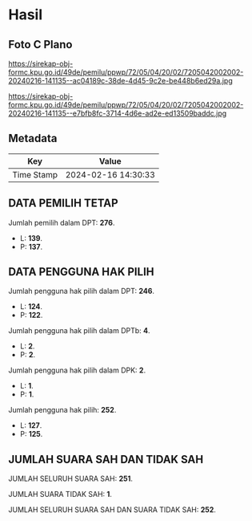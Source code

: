 # Hasil

## Foto C Plano

https://sirekap-obj-formc.kpu.go.id/49de/pemilu/ppwp/72/05/04/20/02/7205042002002-20240216-141135--ac04189c-38de-4d45-9c2e-be448b6ed29a.jpg

https://sirekap-obj-formc.kpu.go.id/49de/pemilu/ppwp/72/05/04/20/02/7205042002002-20240216-141135--e7bfb8fc-3714-4d6e-ad2e-ed13509baddc.jpg


## Metadata

| Key        | Value               |
| ---------- | ------------------- |
| Time Stamp | 2024-02-16 14:30:33 |


## DATA PEMILIH TETAP

Jumlah pemilih dalam DPT: **276**.
 * L: **139**.
 * P: **137**.

## DATA PENGGUNA HAK PILIH

Jumlah pengguna hak pilih dalam DPT: **246**.
 * L: **124**.
 * P: **122**.

Jumlah pengguna hak pilih dalam DPTb: **4**.
 * L: **2**.
 * P: **2**.

Jumlah pengguna hak pilih dalam DPK: **2**.
 * L: **1**.
 * P: **1**.

Jumlah pengguna hak pilih: **252**.
 * L: **127**.
 * P: **125**.

## JUMLAH SUARA SAH DAN TIDAK SAH

JUMLAH SELURUH SUARA SAH: **251**.

JUMLAH SUARA TIDAK SAH: **1**.

JUMLAH SELURUH SUARA SAH DAN SUARA TIDAK SAH: **252**.


